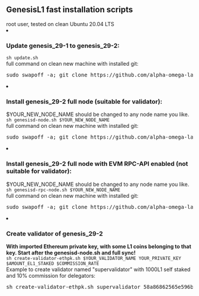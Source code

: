 <h2>GenesisL1 fast installation scripts</h2>
root user, tested on clean Ubuntu 20.04 LTS </br>
<li><h3>Update genesis_29-1 to genesis_29-2:</h3>
<code>sh update.sh</code></br>
full command on clean new machine with installed git:</br>
<pre>sudo swapoff -a; git clone https://github.com/alpha-omega-labs/genesisd.git; cd genesisd; sh update.sh</pre>

<li><h3>Install genesis_29-2 full node (suitable for validator):</h3></li>
$YOUR_NEW_NODE_NAME should be changed to any node name you like.</br>
<code>sh genesisd-node.sh $YOUR_NEW_NODE_NAME</code></br>
full command on clean new machine with installed git:</br>
<pre>sudo swapoff -a; git clone https://github.com/alpha-omega-labs/genesisd.git; cd genesisd; sh genesisd-node.sh $YOUR_NEW_NODE_NAME</pre>

<li><h3>Install genesis_29-2 full node with EVM RPC-API enabled (not suitable for validator):</h3></li>
$YOUR_NEW_NODE_NAME should be changed to any node name you like.</br>
<code>sh genesisd-rpc-node.sh $YOUR_NEW_NODE_NAME</code></br>
full command on clean new machine with installed git:</br>
<pre>sudo swapoff -a; git clone https://github.com/alpha-omega-labs/genesisd.git; cd genesisd; sh genesisd-rpc-node.sh $YOUR_NEW_NODE_NAME</pre>

<li><h3>Create validator of genesis_29-2 </h3></li>
<strong>With imported Ethereum private key, with some L1 coins belonging to that key. Start after the genesisd-node.sh and full sync!</strong></br>
<code>sh create-validator-ethpk.sh $YOUR_VALIDATOR_NAME YOUR_PRIVATE_KEY $AMOUNT_EL1_STAKED $COMMISSION_RATE</code></br>
Example to create validator named "supervalidator" with 1000L1 self staked and 10% commission for delegators:</br>
<pre>sh create-validator-ethpk.sh supervalidator 58a86862565e596bcf185d699ef4db6a8f02f6696f4a3fe6ff5cf5c0b451c866 1000000000000000000000 0.1</pre>
